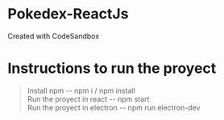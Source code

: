 # Pokedex-ReactJs
Created with CodeSandbox

# Instructions to run the proyect
> Install npm -- npm i / npm install <br>
> Run the proyect in react -- npm start <br>
> Run the proyect in electron -- npm run electron-dev
